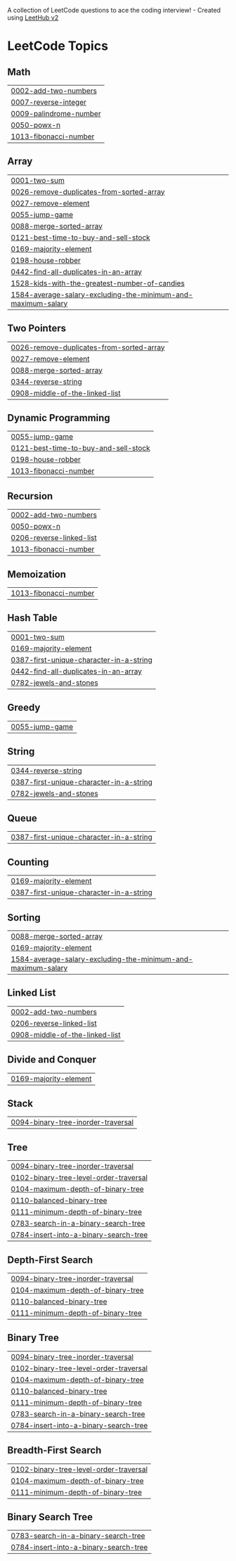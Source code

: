 A collection of LeetCode questions to ace the coding interview! - Created using [LeetHub v2](https://github.com/arunbhardwaj/LeetHub-2.0)
<!---LeetCode Topics Start-->
# LeetCode Topics
## Math
|  |
| ------- |
| [0002-add-two-numbers](https://github.com/Abhay1930/Leetcode/tree/master/0002-add-two-numbers) |
| [0007-reverse-integer](https://github.com/Abhay1930/Leetcode/tree/master/0007-reverse-integer) |
| [0009-palindrome-number](https://github.com/Abhay1930/Leetcode/tree/master/0009-palindrome-number) |
| [0050-powx-n](https://github.com/Abhay1930/Leetcode/tree/master/0050-powx-n) |
| [1013-fibonacci-number](https://github.com/Abhay1930/Leetcode/tree/master/1013-fibonacci-number) |
## Array
|  |
| ------- |
| [0001-two-sum](https://github.com/Abhay1930/Leetcode/tree/master/0001-two-sum) |
| [0026-remove-duplicates-from-sorted-array](https://github.com/Abhay1930/Leetcode/tree/master/0026-remove-duplicates-from-sorted-array) |
| [0027-remove-element](https://github.com/Abhay1930/Leetcode/tree/master/0027-remove-element) |
| [0055-jump-game](https://github.com/Abhay1930/Leetcode/tree/master/0055-jump-game) |
| [0088-merge-sorted-array](https://github.com/Abhay1930/Leetcode/tree/master/0088-merge-sorted-array) |
| [0121-best-time-to-buy-and-sell-stock](https://github.com/Abhay1930/Leetcode/tree/master/0121-best-time-to-buy-and-sell-stock) |
| [0169-majority-element](https://github.com/Abhay1930/Leetcode/tree/master/0169-majority-element) |
| [0198-house-robber](https://github.com/Abhay1930/Leetcode/tree/master/0198-house-robber) |
| [0442-find-all-duplicates-in-an-array](https://github.com/Abhay1930/Leetcode/tree/master/0442-find-all-duplicates-in-an-array) |
| [1528-kids-with-the-greatest-number-of-candies](https://github.com/Abhay1930/Leetcode/tree/master/1528-kids-with-the-greatest-number-of-candies) |
| [1584-average-salary-excluding-the-minimum-and-maximum-salary](https://github.com/Abhay1930/Leetcode/tree/master/1584-average-salary-excluding-the-minimum-and-maximum-salary) |
## Two Pointers
|  |
| ------- |
| [0026-remove-duplicates-from-sorted-array](https://github.com/Abhay1930/Leetcode/tree/master/0026-remove-duplicates-from-sorted-array) |
| [0027-remove-element](https://github.com/Abhay1930/Leetcode/tree/master/0027-remove-element) |
| [0088-merge-sorted-array](https://github.com/Abhay1930/Leetcode/tree/master/0088-merge-sorted-array) |
| [0344-reverse-string](https://github.com/Abhay1930/Leetcode/tree/master/0344-reverse-string) |
| [0908-middle-of-the-linked-list](https://github.com/Abhay1930/Leetcode/tree/master/0908-middle-of-the-linked-list) |
## Dynamic Programming
|  |
| ------- |
| [0055-jump-game](https://github.com/Abhay1930/Leetcode/tree/master/0055-jump-game) |
| [0121-best-time-to-buy-and-sell-stock](https://github.com/Abhay1930/Leetcode/tree/master/0121-best-time-to-buy-and-sell-stock) |
| [0198-house-robber](https://github.com/Abhay1930/Leetcode/tree/master/0198-house-robber) |
| [1013-fibonacci-number](https://github.com/Abhay1930/Leetcode/tree/master/1013-fibonacci-number) |
## Recursion
|  |
| ------- |
| [0002-add-two-numbers](https://github.com/Abhay1930/Leetcode/tree/master/0002-add-two-numbers) |
| [0050-powx-n](https://github.com/Abhay1930/Leetcode/tree/master/0050-powx-n) |
| [0206-reverse-linked-list](https://github.com/Abhay1930/Leetcode/tree/master/0206-reverse-linked-list) |
| [1013-fibonacci-number](https://github.com/Abhay1930/Leetcode/tree/master/1013-fibonacci-number) |
## Memoization
|  |
| ------- |
| [1013-fibonacci-number](https://github.com/Abhay1930/Leetcode/tree/master/1013-fibonacci-number) |
## Hash Table
|  |
| ------- |
| [0001-two-sum](https://github.com/Abhay1930/Leetcode/tree/master/0001-two-sum) |
| [0169-majority-element](https://github.com/Abhay1930/Leetcode/tree/master/0169-majority-element) |
| [0387-first-unique-character-in-a-string](https://github.com/Abhay1930/Leetcode/tree/master/0387-first-unique-character-in-a-string) |
| [0442-find-all-duplicates-in-an-array](https://github.com/Abhay1930/Leetcode/tree/master/0442-find-all-duplicates-in-an-array) |
| [0782-jewels-and-stones](https://github.com/Abhay1930/Leetcode/tree/master/0782-jewels-and-stones) |
## Greedy
|  |
| ------- |
| [0055-jump-game](https://github.com/Abhay1930/Leetcode/tree/master/0055-jump-game) |
## String
|  |
| ------- |
| [0344-reverse-string](https://github.com/Abhay1930/Leetcode/tree/master/0344-reverse-string) |
| [0387-first-unique-character-in-a-string](https://github.com/Abhay1930/Leetcode/tree/master/0387-first-unique-character-in-a-string) |
| [0782-jewels-and-stones](https://github.com/Abhay1930/Leetcode/tree/master/0782-jewels-and-stones) |
## Queue
|  |
| ------- |
| [0387-first-unique-character-in-a-string](https://github.com/Abhay1930/Leetcode/tree/master/0387-first-unique-character-in-a-string) |
## Counting
|  |
| ------- |
| [0169-majority-element](https://github.com/Abhay1930/Leetcode/tree/master/0169-majority-element) |
| [0387-first-unique-character-in-a-string](https://github.com/Abhay1930/Leetcode/tree/master/0387-first-unique-character-in-a-string) |
## Sorting
|  |
| ------- |
| [0088-merge-sorted-array](https://github.com/Abhay1930/Leetcode/tree/master/0088-merge-sorted-array) |
| [0169-majority-element](https://github.com/Abhay1930/Leetcode/tree/master/0169-majority-element) |
| [1584-average-salary-excluding-the-minimum-and-maximum-salary](https://github.com/Abhay1930/Leetcode/tree/master/1584-average-salary-excluding-the-minimum-and-maximum-salary) |
## Linked List
|  |
| ------- |
| [0002-add-two-numbers](https://github.com/Abhay1930/Leetcode/tree/master/0002-add-two-numbers) |
| [0206-reverse-linked-list](https://github.com/Abhay1930/Leetcode/tree/master/0206-reverse-linked-list) |
| [0908-middle-of-the-linked-list](https://github.com/Abhay1930/Leetcode/tree/master/0908-middle-of-the-linked-list) |
## Divide and Conquer
|  |
| ------- |
| [0169-majority-element](https://github.com/Abhay1930/Leetcode/tree/master/0169-majority-element) |
## Stack
|  |
| ------- |
| [0094-binary-tree-inorder-traversal](https://github.com/Abhay1930/Leetcode/tree/master/0094-binary-tree-inorder-traversal) |
## Tree
|  |
| ------- |
| [0094-binary-tree-inorder-traversal](https://github.com/Abhay1930/Leetcode/tree/master/0094-binary-tree-inorder-traversal) |
| [0102-binary-tree-level-order-traversal](https://github.com/Abhay1930/Leetcode/tree/master/0102-binary-tree-level-order-traversal) |
| [0104-maximum-depth-of-binary-tree](https://github.com/Abhay1930/Leetcode/tree/master/0104-maximum-depth-of-binary-tree) |
| [0110-balanced-binary-tree](https://github.com/Abhay1930/Leetcode/tree/master/0110-balanced-binary-tree) |
| [0111-minimum-depth-of-binary-tree](https://github.com/Abhay1930/Leetcode/tree/master/0111-minimum-depth-of-binary-tree) |
| [0783-search-in-a-binary-search-tree](https://github.com/Abhay1930/Leetcode/tree/master/0783-search-in-a-binary-search-tree) |
| [0784-insert-into-a-binary-search-tree](https://github.com/Abhay1930/Leetcode/tree/master/0784-insert-into-a-binary-search-tree) |
## Depth-First Search
|  |
| ------- |
| [0094-binary-tree-inorder-traversal](https://github.com/Abhay1930/Leetcode/tree/master/0094-binary-tree-inorder-traversal) |
| [0104-maximum-depth-of-binary-tree](https://github.com/Abhay1930/Leetcode/tree/master/0104-maximum-depth-of-binary-tree) |
| [0110-balanced-binary-tree](https://github.com/Abhay1930/Leetcode/tree/master/0110-balanced-binary-tree) |
| [0111-minimum-depth-of-binary-tree](https://github.com/Abhay1930/Leetcode/tree/master/0111-minimum-depth-of-binary-tree) |
## Binary Tree
|  |
| ------- |
| [0094-binary-tree-inorder-traversal](https://github.com/Abhay1930/Leetcode/tree/master/0094-binary-tree-inorder-traversal) |
| [0102-binary-tree-level-order-traversal](https://github.com/Abhay1930/Leetcode/tree/master/0102-binary-tree-level-order-traversal) |
| [0104-maximum-depth-of-binary-tree](https://github.com/Abhay1930/Leetcode/tree/master/0104-maximum-depth-of-binary-tree) |
| [0110-balanced-binary-tree](https://github.com/Abhay1930/Leetcode/tree/master/0110-balanced-binary-tree) |
| [0111-minimum-depth-of-binary-tree](https://github.com/Abhay1930/Leetcode/tree/master/0111-minimum-depth-of-binary-tree) |
| [0783-search-in-a-binary-search-tree](https://github.com/Abhay1930/Leetcode/tree/master/0783-search-in-a-binary-search-tree) |
| [0784-insert-into-a-binary-search-tree](https://github.com/Abhay1930/Leetcode/tree/master/0784-insert-into-a-binary-search-tree) |
## Breadth-First Search
|  |
| ------- |
| [0102-binary-tree-level-order-traversal](https://github.com/Abhay1930/Leetcode/tree/master/0102-binary-tree-level-order-traversal) |
| [0104-maximum-depth-of-binary-tree](https://github.com/Abhay1930/Leetcode/tree/master/0104-maximum-depth-of-binary-tree) |
| [0111-minimum-depth-of-binary-tree](https://github.com/Abhay1930/Leetcode/tree/master/0111-minimum-depth-of-binary-tree) |
## Binary Search Tree
|  |
| ------- |
| [0783-search-in-a-binary-search-tree](https://github.com/Abhay1930/Leetcode/tree/master/0783-search-in-a-binary-search-tree) |
| [0784-insert-into-a-binary-search-tree](https://github.com/Abhay1930/Leetcode/tree/master/0784-insert-into-a-binary-search-tree) |
<!---LeetCode Topics End-->